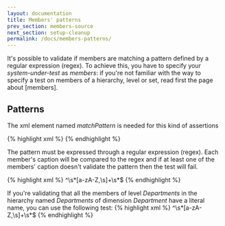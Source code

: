 ```yaml
---
layout: documentation
title: Members' patterns
prev_section: members-source
next_section: setup-cleanup
permalink: /docs/members-patterns/
---
```

It's possible to validate if members are matching a pattern defined by a regular expression (regex). To achieve this, you have to specify your *system-under-test* as *members*: if you're not familiar with the way to specify a test on members of a hierarchy, level or set, read first the page about [members].

## Patterns
The xml element named *matchPattern* is needed for this kind of assertions

{% highlight xml %}
<test>
  <assert>
    <matchPattern />
  </assert>
</test>
{% endhighlight %}

The pattern must be expressed through a regular expression (regex). Each member's caption will be compared to the regex and if at least one of the members' caption doesn't validate the pattern then the test will fail.

{% highlight xml %}
<assert>
	<matchPattern>
		<regex>^\s*[a-zA-Z,\s]+\s*$</regex>
	</matchPattern>
</assert>
{% endhighlight %}

If you're validating that all the members of level *Departments* in the hierarchy named *Departments* of dimension *Department* have a literal name, you can use the following test:
{% highlight xml %}
<test name="All departments have a correct format" uid="0001">
  <system-under-test>
    <members children-of="Corporate">
      <level caption="Departments" hierarchy="Departments" dimension="Department" perspective="Adventure Works"/>
    </members>
  </system-under-test>
	<assert>
		<matchPattern>
			<regex>^\s*[a-zA-Z,\s]+\s*$</regex>
		</matchPattern>
	</assert>
</test>
{% endhighlight %}
